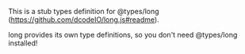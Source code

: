 This is a stub types definition for @types/long (https://github.com/dcodeIO/long.js#readme).

long provides its own type definitions, so you don't need @types/long installed!